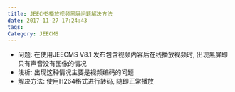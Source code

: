 ```yaml
---
title: JEECMS播放视频黑屏问题解决方法
date: 2017-11-27 17:24:43
tags:
Category: JEECMS
---
```


- 问题: 在使用JEECMS V8.1 发布包含视频内容后在线播放视频时, 出现黑屏即只有声音没有图像的情况
- 浅析: 出现这种情况主要是视频编码的问题
- 解决方法: 使用H264格式进行转码, 随即正常播放<!-- more -->